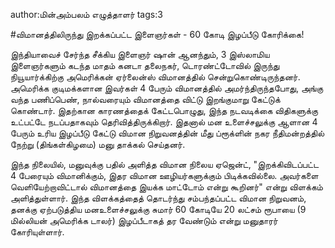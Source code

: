 author:மின்அம்பலம் எழுத்தாளர்
tags:3

#விமானத்திலிருந்து இறக்கப்பட்ட இளைஞர்கள் - 60 கோடி இழப்பீடு கோரிக்கை!

இந்தியாவைச் சேர்ந்த சீக்கிய இளைஞர் ஷான் ஆனந்தும், 3 இஸ்லாமிய இளைஞர்களும் கடந்த மாதம் கனடா தலைநகர், டொரண்ட்டோவில் இருந்து நியூயார்க்கிற்கு அமெரிக்கன் ஏர்லைன்ஸ் விமானத்தில் சென்றுகொண்டிருந்தனர். அமெரிக்க குடிமக்களான இவர்கள் 4 பேரும் விமானத்தில் அமர்ந்திருந்தபோது, அங்கு வந்த பணிப்பெண், நால்வரையும் விமானத்தை விட்டு இறங்குமாறு கேட்டுக் கொண்டார். இதற்கான காரணத்தைக்  கேட்டபொழுது, இந்த நடவடிக்கை விதிகளுக்கு உட்பட்டே நடப்பதாகவும் தெரிவித்திருக்கிறார். இதனால் மன உளைச்சலுக்கு ஆளான 4 பேரும் உரிய இழப்பீடு கேட்டு விமான நிறுவனத்தின் மீது ப்ரூக்ளின் நகர நீதிமன்றத்தில் நேற்று (திங்கள்கிழமை) மனு தாக்கல் செய்தனர்.

இந்த நிலையில், மனுவுக்கு பதில் அளித்த விமான நிலைய ஏஜென்ட், "இறக்கிவிடப்பட்ட 4 பேரையும் விமானிக்கும், இதர விமான ஊழியர்களுக்கும் பிடிக்கவில்லை. அவர்களை  வெளியேற்றாவிட்டால் விமானத்தை இயக்க மாட்டோம் என்று கூறினர்" என்று விளக்கம் அளித்துள்ளார். இந்த விளக்கத்தைத் தொடர்ந்து சம்பந்தப்பட்ட விமான நிறுவனம், தனக்கு ஏற்படுத்திய மனஉளைச்சலுக்கு சுமார் 60 கோடியே 20 லட்சம் ரூபாயை (9 மில்லியன் அமெரிக்க டாலர்) இழப்பீடாகத் தர வேண்டும் என்று மனுதாரர் கோரியுள்ளார்.

